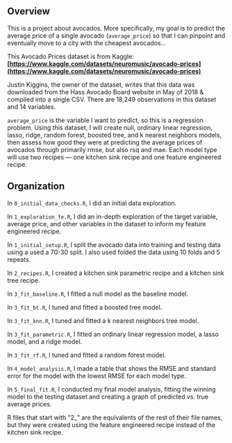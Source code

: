 ## Overview

This is a project about avocados. More specifically, my goal is to predict the average price of a single avocado (`average_price`) so that I can pinpoint and eventually move to a city with the cheapest avocados...

This Avocado Prices dataset is from Kaggle:
**[https://www.kaggle.com/datasets/neuromusic/avocado-prices](https://www.kaggle.com/datasets/neuromusic/avocado-prices)**

Justin Kiggins, the owner of the dataset, writes that this data was downloaded from the Hass Avocado Board website in May of 2018 & compiled into a single CSV. There are 18,249 observations in this dataset and 14 variables. 

`average_price` is the variable I want to predict, so this is a regression problem. Using this dataset, I will create null, ordinary linear regression, lasso, ridge, random forest, boosted tree, and k nearest neighbors models, then assess how good they were at predicting the average prices of avocados through primarily rmse, but also rsq and mae. Each model type will use two recipes — one kitchen sink recipe and one feature engineered recipe. 

## Organization

In `0_initial_data_checks.R`, I did an initial data exploration. 

In `1_exploration_fe.R`, I did an in-depth exploration of the target variable, average price, and other variables in the dataset to inform my feature engineered recipe. 

In `1_initial_setup.R`, I split the avocado data into training and testing data using a used a 70-30 split. I also used folded the data using 10 folds and 5 repeats. 

In `2_recipes.R`, I created a kitchen sink parametric recipe and a kitchen sink tree recipe. 

In `3_fit_baseline.R`, I fitted a null model as the baseline model. 

In `3_fit_bt.R`, I tuned and fitted a boosted tree model. 

In `3_fit_knn.R`, I tuned and fitted a k nearest neighbors tree model. 

In `3_fit_parametric.R`, I fitted an ordinary linear regression model, a lasso model, and a ridge model. 

In `3_fit_rf.R`, I tuned and fitted a random forest model. 

In `4_model_analysis.R`, I made a table that shows the RMSE and standard error for the model with the lowest RMSE for each model type. 

In `5_final_fit.R`, I conducted my final model analysis, fitting the winning model to the testing dataset and creating a graph of predicted vs. true average prices.

R files that start with "2_" are the equivalents of the rest of their file names, but they were created using the feature engineered recipe instead of the kitchen sink recipe. 

